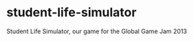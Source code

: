 student-life-simulator
======================

Student Life Simulator, our game for the Global Game Jam 2013
